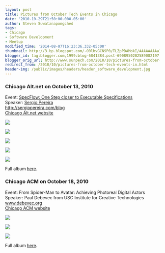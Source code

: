 ```yaml
---
layout: post
title: Pictures from October Tech Events in Chicago
date: '2010-10-29T21:50:00.000-05:00'
author: Steven Suwatanapongched
tags:
- Chicago
- Software Development
- Meetup
modified_time: '2014-08-07T16:23:36.332-05:00'
thumbnail: http://3.bp.blogspot.com/-O0lbvGCN9P0/TLZpPDAMokI/AAAAAAAAa1Y/p3lDcp2iYAk/s600/IMG_3133.jpg
blogger_id: tag:blogger.com,1999:blog-6841384.post-6908950202589082197
blogger_orig_url: http://www.sunpech.com/2010/10/pictures-from-october-tech-events-in.html
redirect_from: /2010/10/pictures-from-october-tech-events-in.html
header-img: /public/images/headers/header_software_development.jpg
---
```


### Chicago Alt.net on October 13, 2010

Event: <a href="http://chicagoalt.net/event/october-2010-meeting-specflow--one-step-closer-to-executable-specifications">SpecFlow: One Step closer to Executable Specifications</a><br />
Speaker: <a href="http://twitter.com/sergiopereira">Sergio Pereira</a><br />
<a href="http://sergiopereira.com/blog">http://sergiopereira.com/blog</a><br />
<a href="http://chicagoalt.net/">Chicago Alt.net website</a><br />

<a href="http://3.bp.blogspot.com/-O0lbvGCN9P0/TLZpPDAMokI/AAAAAAAAa1Y/p3lDcp2iYAk/s600/IMG_3133.jpg" ><img border="0"  src="http://3.bp.blogspot.com/-O0lbvGCN9P0/TLZpPDAMokI/AAAAAAAAa1Y/p3lDcp2iYAk/s320/IMG_3133.jpg"  /></a>

<a href="http://3.bp.blogspot.com/-5PACEHoEFxc/TLZpVg6Bd7I/AAAAAAAAa1o/PhYzORerEqk/s600/IMG_3135.jpg" ><img border="0"  src="http://3.bp.blogspot.com/-5PACEHoEFxc/TLZpVg6Bd7I/AAAAAAAAa1o/PhYzORerEqk/s320/IMG_3135.jpg"  /></a>

<a href="http://3.bp.blogspot.com/-JvK_F14zty4/TLZpYUYRa1I/AAAAAAAAa1w/I7GSbKGXPsg/s600/IMG_3136.jpg" ><img border="0"  src="http://3.bp.blogspot.com/-JvK_F14zty4/TLZpYUYRa1I/AAAAAAAAa1w/I7GSbKGXPsg/s320/IMG_3136.jpg"  /></a>

<a href="http://3.bp.blogspot.com/-WNcy9xV6sHA/TLZtJ8aNlzI/AAAAAAAAa2Y/9d_T0T3ptTc/s600/IMG_3139.jpg" ><img border="0"  src="http://3.bp.blogspot.com/-WNcy9xV6sHA/TLZtJ8aNlzI/AAAAAAAAa2Y/9d_T0T3ptTc/s320/IMG_3139.jpg"  /></a>

<a href="http://2.bp.blogspot.com/-Jngut6fkkYA/TLZtP-k4TkI/AAAAAAAAa2o/UWX5xNAw1vE/s600/IMG_3141.jpg" ><img border="0"  src="http://2.bp.blogspot.com/-Jngut6fkkYA/TLZtP-k4TkI/AAAAAAAAa2o/UWX5xNAw1vE/s320/IMG_3141.jpg"  /></a>

Full album <a href="http://picasaweb.google.com/sunpech/2010OctoberChicagoAltNetSergioPereiraOnSpecflow">here</a>.

### Chicago ACM on October 18, 2010

Event: From Spider-Man to Avatar: Achieving Photoreal Digital Actors<br />
Speaker: Paul Debevec from USC Institute for Creative Technologies <br />
<a href="http://www.debevec.org/">www.debevec.org</a><br />
<a href="http://www.chicagoacm.org/">Chicago ACM website</a>

<a href="http://1.bp.blogspot.com/-oN1kNikh-Ug/TL1Bb7QQjsI/AAAAAAAAbXs/xgLPzA0AYjI/s600/IMG_20101018_170343.jpg" ><img border="0" src="http://1.bp.blogspot.com/-oN1kNikh-Ug/TL1Bb7QQjsI/AAAAAAAAbXs/xgLPzA0AYjI/s320/IMG_20101018_170343.jpg"  /></a>

<a href="http://3.bp.blogspot.com/-QrBl9nwv1Ck/TL1Bd2J8sjI/AAAAAAAAbX0/vnAl1TvWg14/s600/IMG_20101018_170417.jpg" ><img border="0" src="http://3.bp.blogspot.com/-QrBl9nwv1Ck/TL1Bd2J8sjI/AAAAAAAAbX0/vnAl1TvWg14/s320/IMG_20101018_170417.jpg"  /></a>

<a href="http://4.bp.blogspot.com/-a0R4chSMIpI/TL1BhOncOoI/AAAAAAAAbYE/go5UOZKkVc0/s600/IMG_20101018_170844.jpg" ><img border="0" src="http://4.bp.blogspot.com/-a0R4chSMIpI/TL1BhOncOoI/AAAAAAAAbYE/go5UOZKkVc0/s320/IMG_20101018_170844.jpg"  /></a>

Full album <a href="http://picasaweb.google.com/sunpech/ChicagoACM">here</a>.
